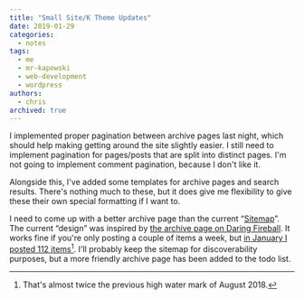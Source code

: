 ```yaml
---
title: "Small Site/K Theme Updates"
date: 2019-01-29
categories:
  - notes
tags:
  - me
  - mr-kapowski
  - web-development
  - wordpress
authors:
  - chris
archived: true
---
```


I implemented proper pagination between archive pages last night, which should help making getting around the site slightly easier. I still need to implement pagination for pages/posts that are split into distinct pages. I'm not going to implement comment pagination, because I don't like it.

Alongside this, I've added some templates for archive pages and search results. There's nothing much to these, but it does give me flexibility to give these their own special formatting if I want to.

I need to come up with a better archive page than the current “[Sitemap](/sitemap)”. The current “design” was inspired by [the archive page on Daring Fireball](https://daringfireball.net/archive/). It works fine if you're only posting a couple of items a week, but [in January I posted 112 items](https://mrkapowski.com/2019/01/)[^1]. I'll probably keep the sitemap for discoverability purposes, but a more friendly archive page has been added to the todo list.

[^1]: That's almost twice the previous high water mark of August 2018.

